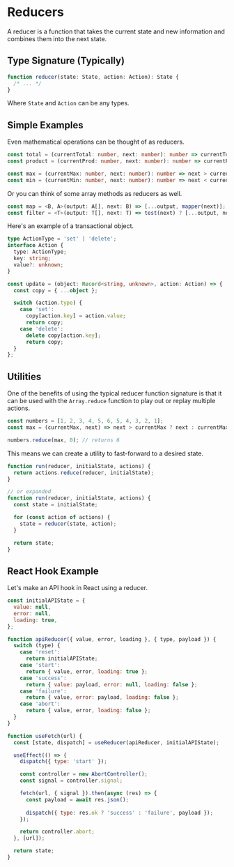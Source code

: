# Reducers

A reducer is a function that takes the current state and new information and combines them into the next state.

## Type Signature (Typically)

```ts
function reducer(state: State, action: Action): State {
  /* ... */
}
```

Where `State` and `Action` can be any types.

## Simple Examples

Even mathematical operations can be thought of as reducers.

```ts
const total = (currentTotal: number, next: number): number => currentTotal + next;
const product = (currentProd: number, next: number): number => currentProd * next;

const max = (currentMax: number, next: number): number => next > currentMax ? next : currentMax;
const min = (currentMin: number, next: number): number => next < currentMin ? next : currentMin;
```

Or you can think of some array methods as reducers as well.

```ts
const map = <B, A>(output: A[], next: B) => [...output, mapper(next)];
const filter = <T>(output: T[], next: T) => test(next) ? [...output, next] : output;
```

Here's an example of a transactional object.

```ts
type ActionType = 'set' | 'delete';
interface Action {
  type: ActionType;
  key: string;
  value?: unknown;
}

const update = (object: Record<string, unknown>, action: Action) => {
  const copy = { ...object };

  switch (action.type) {
    case 'set':
      copy[action.key] = action.value;    
      return copy;
    case 'delete':
      delete copy[action.key];
      return copy;
  }
};
```

## Utilities

One of the benefits of using the typical reducer function signature is that it can be used with the `Array.reduce` function
to play out or replay multiple actions.

```js
const numbers = [1, 2, 3, 4, 5, 6, 5, 4, 3, 2, 1];
const max = (currentMax, next) => next > currentMax ? next : currentMax;

numbers.reduce(max, 0); // returns 6
```

This means we can create a utility to fast-forward to a desired state.

```js
function run(reducer, initialState, actions) {
  return actions.reduce(reducer, initialState);
}

// or expanded
function run(reducer, initialState, actions) {
  const state = initialState;

  for (const action of actions) {
    state = reducer(state, action);
  }

  return state;
}
```

## React Hook Example

Let's make an API hook in React using a reducer.

```js
const initialAPIState = {
  value: null,
  error: null,
  loading: true,
};

function apiReducer({ value, error, loading }, { type, payload }) {
  switch (type) {
    case 'reset':
      return initialAPIState;
    case 'start':
      return { value, error, loading: true };
    case 'success':
      return { value: payload, error: null, loading: false };
    case 'failure':
      return { value, error: payload, loading: false };
    case 'abort':
      return { value, error, loading: false };
  }
}

function useFetch(url) {
  const [state, dispatch] = useReducer(apiReducer, initialAPIState);

  useEffect(() => {
    dispatch({ type: 'start' });

    const controller = new AbortController();
    const signal = controller.signal;

    fetch(url, { signal }).then(async (res) => {
      const payload = await res.json();
      
      dispatch({ type: res.ok ? 'success' : 'failure', payload });
    });

    return controller.abort;
  }, [url]);

  return state;
}
```
